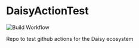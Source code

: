 # DaisyActionTest

![Build Workflow](https://github.com/stephenhensley/DaisyActionTest/workflows/Build%20All/badge.svg)

Repo to test github actions for the Daisy ecosystem
